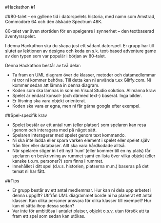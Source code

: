 #Hackathon #1

##80-talet – en gyllene tid i datorspelets historia, med namn som Amstrad, Commodore 64 och den älskade Spectrum 48K.

80-talet var även stortiden för en spelgenre i synnerhet – den textbaserad äventyrsspelet.

I denna Hackathon ska du skapa just ett sådant datorspel.
Er grupp har till slutet av lektionen av designa och koda en s.k. text-based adventure game av den typen som var populär i början av 80-talet.

Denna Hackathon består av två delar:

* Ta fram en UML diagram över de klasser, metoder och datamedlemmar ni tror ni kommer behöva. Till detta kan ni använda t.ex Gliffy.com. Ni kommer sedan att lämna in denna diagram.
* Koden som ska lämnas in som en Visual Studio solution.
Allmänna krav:
* Spelet är endast konsol- (och därmed text-) baserat. Inga bilder.
* Er lösning ska vara objekt orienterat.
*	Koden ska vara er egna, men ni får gärna googla efter exempel.

##Spel-specifik krav

* Spelet består av ett antal rum (eller platser) som spelaren kan resa igenom och interagera med på något sätt. 
* Spelaren interagerar med spelet genom text kommando.
*	Ni ska inte ladda eller spara varken element i spelet eller spelet själv från filer eller databaser.  Allt ska vara hårdkodade alltså.  
* När spelaren stiger in I ett nytt ‘rum’ (eller kommer till en ny plats) får spelaren en beskrivning av rummet samt en lista över vilka objekt (eller kanske t.o.m. personer?) som finns i rummet.
*	Innehållet i ditt spel (d.v.s. historien, platserna m.m.) baseras på det temat ni har fått.

##Tips

* Er grupp består av ett antal medlemmar. Hur kan ni dela upp arbetet i denna uppgift? Utifrån UML diagrammet borde ni ha planerat ett antal klasser. Kan olika personer ansvara för olika klasser till exempel? Hur kan ni sätta ihop dessa sedan?
*	Var inte för ambitiösa i antalet platser, objekt o.s.v, utan försök att ta fram ett spel som sedan kan utökas.
